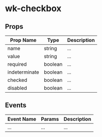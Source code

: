 # wk-checkbox

## Props

Prop Name | Type | Description
--- | --- | ---
name | string | ...
value | string | ...
required | boolean | ...
indeterminate | boolean | ...
checked | boolean | ...
disabled | boolean | ...


## Events

Event Name | Params | Description
--- | --- | ---
... | ... | ...